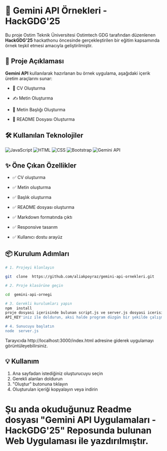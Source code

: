 
# 🚀 Gemini API Örnekleri - HackGDG'25

Bu proje Ostim Teknik Üniversitesi Ostimtech GDG tarafından düzenlenen **HackGDG'25** hackathonu öncesinde gerçekleştirilen bir eğitim kapsamında örnek teşkil etmesi amacıyla geliştirilmiştir.

## 📌 Proje Açıklaması
  

**Gemini API** kullanılarak hazırlanan bu örnek uygulama, aşağıdaki içerik üretim araçlarını sunar:


- 📄 CV Oluşturma

- ✍️ Metin Oluşturma

- 📰 Metin Başlığı Oluşturma

- 📘 README Dosyası Oluşturma

  

## 🛠️ Kullanılan Teknolojiler

  

![JavaScript](https://img.shields.io/badge/JavaScript-F7DF1E?logo=javascript&logoColor=000)
![HTML](https://img.shields.io/badge/HTML5-E34F26?logo=html5&logoColor=fff)
![CSS](https://img.shields.io/badge/CSS3-1572B6?logo=css3&logoColor=fff)
![Bootstrap](https://img.shields.io/badge/Bootstrap-7952B3?logo=bootstrap&logoColor=fff)
![Gemini API](https://img.shields.io/badge/Gemini_API-4285F4?logo=google&logoColor=fff)

 
## ✨ Öne Çıkan Özellikler

  

- ✅ CV oluşturma

- ✅ Metin oluşturma

- ✅ Başlık oluşturma

- ✅ README dosyası oluşturma

- ✅ Markdown formatında çıktı

- ✅ Responsive tasarım

- ✅ Kullanıcı dostu arayüz

  

## 📦 Kurulum Adımları

  

```bash
# 1. Projeyi klonlayın

git  clone  https://github.com/aliakpoyraz/gemini-api-ornekleri.git

# 2. Proje klasörüne geçin

cd  gemini-api-ornegi

# 3. Gerekli kurulumları yapın
npm  install
proje dosyasi içerisinde bulunan script.js ve server.js dosyasi icerisindeki API_KEY bölümlerini kendi
API_KEY'iniz ile doldurun, aksi halde program düzgün bir şekilde çalışmayacaktır.

# 4. Sunucuyu başlatın
node  server.js

  ```
  Tarayıcıda  http://localhost:3000/index.html  adresine  giderek  uygulamayı  görüntüleyebilirsiniz.

## 💡 Kullanım

1. Ana  sayfadan  istediğiniz  oluşturucuyu  seçin
2. Gerekli  alanları  doldurun
3. "Oluştur"  butonuna  tıklayın
4. Oluşturulan  içeriği  kopyalayın  veya  indirin

# Şu anda okuduğunuz Readme dosyası **"Gemini API Uygulamaları - HackGDG'25"** Reposunda bulunan Web Uygulaması ile yazdırılmıştır.
